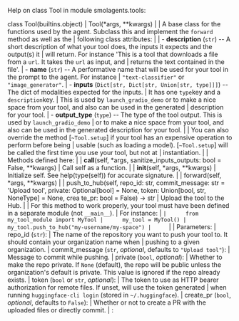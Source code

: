 Help on class Tool in module smolagents.tools:

class Tool(builtins.object)
 |  Tool(*args, **kwargs)
 |
 |  A base class for the functions used by the agent. Subclass this and implement the `forward` method as well as the
 |  following class attributes:
 |
 |  - **description** (`str`) -- A short description of what your tool does, the inputs it expects and the output(s) it
 |    will return. For instance 'This is a tool that downloads a file from a `url`. It takes the `url` as input, and
 |    returns the text contained in the file'.
 |  - **name** (`str`) -- A performative name that will be used for your tool in the prompt to the agent. For instance
 |    `"text-classifier"` or `"image_generator"`.
 |  - **inputs** (`Dict[str, Dict[str, Union[str, type]]]`) -- The dict of modalities expected for the inputs.
 |    It has one `type`key and a `description`key.
 |    This is used by `launch_gradio_demo` or to make a nice space from your tool, and also can be used in the generated
 |    description for your tool.
 |  - **output_type** (`type`) -- The type of the tool output. This is used by `launch_gradio_demo`
 |    or to make a nice space from your tool, and also can be used in the generated description for your tool.
 |
 |  You can also override the method [`~Tool.setup`] if your tool has an expensive operation to perform before being
 |  usable (such as loading a model). [`~Tool.setup`] will be called the first time you use your tool, but not at
 |  instantiation.
 |
 |  Methods defined here:
 |
 |  __call__(self, *args, sanitize_inputs_outputs: bool = False, **kwargs)
 |      Call self as a function.
 |
 |  __init__(self, *args, **kwargs)
 |      Initialize self.  See help(type(self)) for accurate signature.
 |
 |  forward(self, *args, **kwargs)
 |
 |  push_to_hub(self, repo_id: str, commit_message: str = 'Upload tool', private: Optional[bool] = None, token: Union[bool, str, NoneType] = None, crea
te_pr: bool = False) -> str
 |      Upload the tool to the Hub.
 |
 |      For this method to work properly, your tool must have been defined in a separate module (not `__main__`).
 |      For instance:
 |      ```
 |      from my_tool_module import MyTool
 |      my_tool = MyTool()
 |      my_tool.push_to_hub("my-username/my-space")
 |      ```
 |
 |      Parameters:
 |          repo_id (`str`):
 |              The name of the repository you want to push your tool to. It should contain your organization name when
 |              pushing to a given organization.
 |          commit_message (`str`, *optional*, defaults to `"Upload tool"`):
 |              Message to commit while pushing.
 |          private (`bool`, *optional*):
 |              Whether to make the repo private. If `None` (default), the repo will be public unless the organization's default is private. This value
 is ignored if the repo already exists.
 |          token (`bool` or `str`, *optional*):
 |              The token to use as HTTP bearer authorization for remote files. If unset, will use the token generated
 |              when running `huggingface-cli login` (stored in `~/.huggingface`).
 |          create_pr (`bool`, *optional*, defaults to `False`):
 |              Whether or not to create a PR with the uploaded files or directly commit.
 |
: